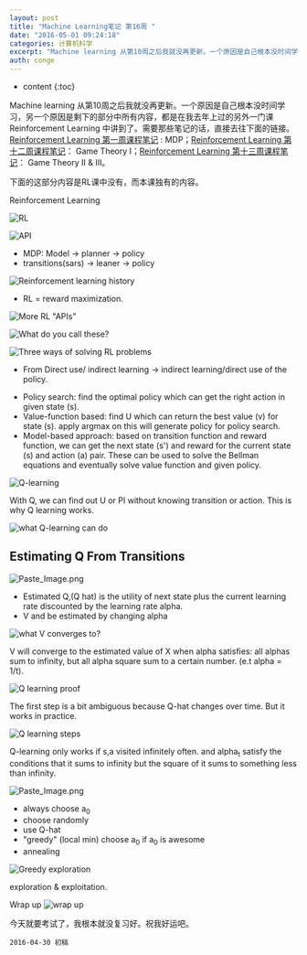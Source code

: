 ```yaml
---
layout: post
title: "Machine Learning笔记 第16周 "
date: "2016-05-01 09:24:18"
categories: 计算机科学
excerpt: "Machine learning 从第10周之后我就没再更新。一个原因是自己根本没时间学习，另一个原因是剩下的部分中所有内容，都是在我去年上过的..."
auth: conge
---
```

* content
{:toc}

Machine learning 从第10周之后我就没再更新。一个原因是自己根本没时间学习，另一个原因是剩下的部分中所有内容，都是在我去年上过的另外一门课 Reinforcement Learning 中讲到了。需要那些笔记的话，直接去往下面的链接。 [Reinforcement Learning 第一周课程笔记](http://www.jianshu.com/p/881ab7e41adb) : MDP；[Reinforcement Learning 第十二周课程笔记](http://www.jianshu.com/p/e294d3f5237c)： Game Theory I；[Reinforcement Learning 第十三周课程笔记](http://www.jianshu.com/p/ee3f9a553cd2)： Game Theory II & III。 

下面的这部分内容是RL课中没有，而本课独有的内容。

Reinforcement Learning

![RL](/assets/images/计算机科学/118382-a9cb8480f4a9d306.png)

![API](/assets/images/计算机科学/118382-b9929cc2fc5d8c40.png)

* MDP: Model -> planner -> policy
* transitions(sars) -> leaner -> policy

![Reinforcement learning history](/assets/images/计算机科学/118382-2c2d0012ea52b74b.png)

* RL = reward maximization.

![More RL "APIs"](/assets/images/计算机科学/118382-4560d8ce19d2d326.png)


![What do you call these?](/assets/images/计算机科学/118382-802590c140a63e59.png)


![Three ways of solving RL problems](/assets/images/计算机科学/118382-272eed3d844b7348.png)

- From Direct use/ indirect learning -> indirect learning/direct use of the policy.

* Policy search: find the optimal policy which can get the right action in given state (s).
* Value-function based: find U which can return the best value (v) for state (s). apply argmax on this will generate policy for policy search.
* Model-based approach: based on transition function and reward function, we can get the next state (s') and reward for the current state (s) and action (a) pair. These can be used to solve the Bellman equations and eventually solve value function and given policy.

![Q-learning](/assets/images/计算机科学/118382-c2ff454b627ea8d4.png)

With Q, we can find out U or PI without knowing transition or action. This is why Q learning works. 

![what Q-learning can do](/assets/images/计算机科学/118382-acf61ed25ef17627.png)

## Estimating Q From Transitions

![Paste_Image.png](/assets/images/计算机科学/118382-45a55f200b62db7b.png)

* Estimated Q,(Q hat) is the utility of next state plus the current learning rate discounted by the learning rate alpha.
* V and be estimated by changing alpha

![what V converges to?](/assets/images/计算机科学/118382-0041329c99cec99b.png)

V will converge to the estimated value of X when alpha satisfies: all alphas sum to infinity, but all alpha square sum to a certain number. (e.t alpha = 1/t).

![Q learning proof](/assets/images/计算机科学/118382-c03e2713086e4e43.png)

The first step is a bit ambiguous because Q-hat changes over time. But it works in practice.

![Q learning steps](/assets/images/计算机科学/118382-01d05ccb1223136a.png)

Q-learning only works if s,a visited infinitely often. and alpha<sub>t</sub> satisfy the conditions that it sums to infinity but the square of it sums to something less than infinity.

![Paste_Image.png](/assets/images/计算机科学/118382-eca071ce3195a29d.png)

* always choose a<sub>0</sub> 
* choose randomly
* use Q-hat
* "greedy" (local min) choose a<sub>0</sub> if a<sub>0</sub> is awesome
* annealing 

![Greedy exploration](/assets/images/计算机科学/118382-11b5e537e59913c4.png)
 
exploration & exploitation.

Wrap up
![wrap up](/assets/images/计算机科学/118382-daa863bd8825d112.png)

今天就要考试了，我根本就没复习好。祝我好运吧。
```
2016-04-30 初稿
```
